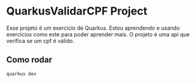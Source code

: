 # QuarkusValidarCPF Project

Esse projeto é um exercicío de Quarkus. Estou aprendendo e usando exercícios como este para poder aprender mais. O projeto é uma api que verifica se um cpf é válido.

## Como rodar
```
quarkus dev
```
